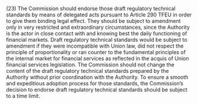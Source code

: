 (23) The Commission should endorse those draft regulatory technical standards by means of delegated acts pursuant to Article 290 TFEU in order to give them binding legal effect. They should be subject to amendment only in very restricted and extraordinary circumstances, since the Authority is the actor in close contact with and knowing best the daily functioning of financial markets. Draft regulatory technical standards would be subject to amendment if they were incompatible with Union law, did not respect the principle of proportionality or ran counter to the fundamental principles of the internal market for financial services as reflected in the acquis of Union financial services legislation. The Commission should not change the content of the draft regulatory technical standards prepared by the Authority without prior coordination with the Authority. To ensure a smooth and expeditious adoption process for those standards, the Commission’s decision to endorse draft regulatory technical standards should be subject to a time limit.